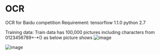 # OCR
OCR for Baidu competition
Requirement:
tensorflow 1.1.0
python 2.7

Training data:
Train data has 100,000 pictures including characters from 0123456789+-*() as below picture shows
![image](https://github.com/hedongya/OCR/blob/master/results/image.png)






![image](https://github.com/hedongya/OCR/blob/master/results/CTCloss.png)
